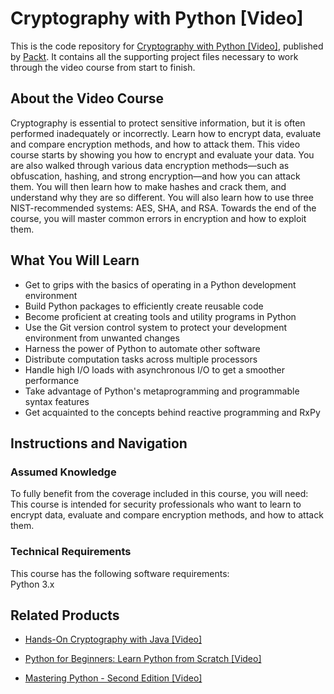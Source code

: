 


# Cryptography with Python [Video]
This is the code repository for [Cryptography with Python [Video]](https://www.packtpub.com/networking-and-servers/cryptography-python-video?utm_source=github&utm_medium=repository&utm_campaign=9781788397179), published by [Packt](https://www.packtpub.com/?utm_source=github). It contains all the supporting project files necessary to work through the video course from start to finish.
## About the Video Course
Cryptography is essential to protect sensitive information, but it is often performed inadequately or incorrectly. Learn how to encrypt data, evaluate and compare encryption methods, and how to attack them. This video course starts by showing you how to encrypt and evaluate your data. You are also walked through various data encryption methods—such as obfuscation, hashing, and strong encryption—and how you can attack them. You will then learn how to make hashes and crack them, and understand why they are so different. You will also learn how to use three NIST-recommended systems: AES, SHA, and RSA. Towards the end of the course, you will master common errors in encryption and how to exploit them.

<H2>What You Will Learn</H2>
<DIV class=book-info-will-learn-text>
<UL>
<LI>Get to grips with the basics of operating in a Python development environment 
<LI>Build Python packages to efficiently create reusable code 
<LI>Become proficient at creating tools and utility programs in Python 
<LI>Use the Git version control system to protect your development environment from unwanted changes 
<LI>Harness the power of Python to automate other software 
<LI>Distribute computation tasks across multiple processors 
<LI>Handle high I/O loads with asynchronous I/O to get a smoother performance 
<LI>Take advantage of Python's metaprogramming and programmable syntax features 
<LI>Get acquainted to the concepts behind reactive programming and RxPy </LI></UL></DIV>

## Instructions and Navigation
### Assumed Knowledge
To fully benefit from the coverage included in this course, you will need:<br/>
This course is intended for security professionals who want to learn to encrypt data, evaluate and compare encryption methods, and how to attack them.
### Technical Requirements
This course has the following software requirements:<br/>
Python 3.x

## Related Products
* [Hands-On Cryptography with Java [Video]](https://www.packtpub.com/application-development/hands-cryptography-java-video?utm_source=github&utm_medium=repository&utm_campaign=9781838554972)

* [Python for Beginners: Learn Python from Scratch [Video]](https://www.packtpub.com/application-development/python-beginners-learn-python-scratch-video?utm_source=github&utm_medium=repository&utm_campaign=9781838552787)

* [Mastering Python - Second Edition [Video]](https://www.packtpub.com/application-development/mastering-python-second-edition-video?utm_source=github&utm_medium=repository&utm_campaign=9781786463746)

